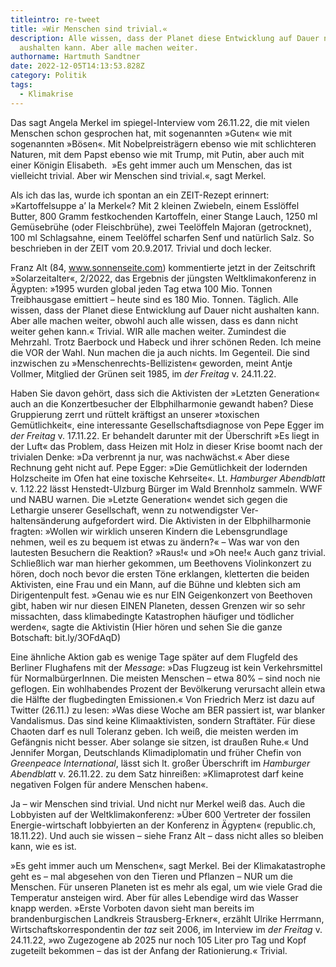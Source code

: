 ```yaml
---
titleintro: re-tweet
title: »Wir Menschen sind trivial.«
description: Alle wissen, dass der Planet diese Entwicklung auf Dauer nicht
  aushalten kann. Aber alle machen weiter.
authorname: Hartmuth Sandtner
date: 2022-12-05T14:13:53.828Z
category: Politik
tags:
  - Klimakrise
---
```

Das sagt Angela Merkel im spiegel-Interview vom 26.11.22, die mit vielen Menschen schon gesprochen hat, mit sogenannten »Guten« wie mit sogenannten »Bösen«. Mit Nobelpreisträgern ebenso wie mit schlichteren Naturen, mit dem Papst ebenso wie mit Trump, mit Putin, aber auch mit einer Königin Elisabeth.  »Es geht immer auch um Menschen, das ist vielleicht trivial. Aber wir Menschen sind trivial.«, sagt Merkel.

Als ich das las, wurde ich spontan an ein ZEIT-Rezept erinnert: »Kartoffelsuppe a’ la Merkel«? Mit 2 kleinen Zwiebeln, einem Esslöffel Butter, 800 Gramm festkochenden Kartoffeln, einer Stange Lauch, 1250 ml Gemüsebrühe (oder Fleischbrühe), zwei Teelöffeln Majoran (getrocknet), 100 ml Schlagsahne, einem Teelöffel scharfen Senf und natürlich Salz. So beschrieben in der ZEIT vom 20.9.2017. Trivial und doch lecker.

Franz Alt (84, www.sonnenseite.com) kommentierte jetzt in der Zeitschrift »Solarzeitalter«, 2/2022, das Ergebnis der jüngsten Weltklimakonferenz in Ägypten: »1995 wurden global jeden Tag etwa 100 Mio. Tonnen Treibhausgase emittiert – heute sind es 180 Mio. Tonnen. Täglich. Alle wissen, dass der Planet diese Entwicklung auf Dauer nicht aushalten kann. Aber alle machen weiter, obwohl auch alle wissen, dass es dann nicht weiter gehen kann.« Trivial. WIR alle machen weiter. Zumindest die Mehrzahl. Trotz Baerbock und Habeck und ihrer schönen Reden. Ich meine die VOR der Wahl. Nun machen die ja auch nichts. Im Gegenteil. Die sind inzwischen zu »Menschenrechts-Bellizisten« geworden, meint Antje Vollmer, Mitglied der Grünen seit 1985, im *der Freitag* v. 24.11.22. 

Haben Sie davon gehört, dass sich die Aktivisten der »Letzten Generation« auch an die Konzertbesucher der Elbphilharmonie gewandt haben? Diese Gruppierung zerrt und rüttelt kräftigst an unserer »toxischen Gemütlichkeit«, eine interessante Gesellschaftsdiagnose von Pepe Egger im *der Freitag* v. 17.11.22. Er behandelt darunter mit der Überschrift »Es liegt in der Luft« das Problem, dass Heizen mit Holz in dieser Krise boomt nach der trivialen Denke: »Da verbrennt ja nur, was nachwächst.« Aber diese Rechnung geht nicht auf. Pepe Egger: »Die Gemütlichkeit der lodernden Holzscheite im Ofen hat eine toxische Kehrseite«. Lt. *Hamburger Abendblatt* v. 1.12.22 lässt Henstedt-Ulzburg Bürger im Wald Brennholz sammeln. WWF und NABU warnen. Die »Letzte Generation« wendet sich gegen die Lethargie unserer Gesellschaft, wenn zu notwendigster Ver-\
haltensänderung aufgefordert wird. Die Aktivisten in der Elbphilharmonie fragten: »Wollen wir wirklich unseren Kindern die Lebensgrundlage nehmen, weil es zu bequem ist etwas zu ändern?« – Was war von den lautesten Besuchern die Reaktion? »Raus!« und »Oh nee!« Auch ganz trivial. Schließlich war man hierher gekommen, um Beethovens Violinkonzert zu hören, doch noch bevor die ersten Töne erklangen, kletterten die beiden Aktivisten, eine Frau und ein Mann, auf die Bühne und klebten sich am Dirigentenpult fest. »Genau wie es nur EIN Geigenkonzert von Beethoven gibt, haben wir nur diesen EINEN Planeten, dessen Grenzen wir so sehr missachten, dass klimabedingte Katastrophen häufiger und tödlicher werden«, sagte die Aktivistin (Hier hören und sehen Sie die ganze Botschaft: bit.ly/3OFdAqD) 

Eine ähnliche Aktion gab es wenige Tage später auf dem Flugfeld des Berliner Flughafens mit der *Message*: »Das Flugzeug ist kein Verkehrsmittel für NormalbürgerInnen. Die meisten Menschen – etwa 80% – sind noch nie geflogen. Ein wohlhabendes Prozent der Bevölkerung verursacht allein etwa die Hälfte der flugbedingten Emissionen.« Von Friedrich Merz ist dazu auf Twitter (26.11.) zu lesen: »Was diese Woche am BER passiert ist, war blanker Vandalismus. Das sind keine Klimaaktivisten, sondern Straftäter. Für diese Chaoten darf es null Toleranz geben. Ich weiß, die meisten werden im Gefängnis nicht besser. Aber solange sie sitzen, ist draußen Ruhe.« Und Jennifer Morgan, Deutschlands Klimadiplomatin und früher Chefin von *Greenpeace International*, lässt sich lt. großer Überschrift im *Hamburger Abendblatt* v. 26.11.22. zu dem Satz hinreißen: »Klimaprotest darf keine negativen Folgen für andere Menschen haben«. 

Ja – wir Menschen sind trivial. Und nicht nur Merkel weiß das. Auch die Lobbyisten auf der Weltklimakonferenz: »Über 600 Vertreter der fossilen Energie-wirtschaft lobbyierten an der Konferenz in Ägypten« (republic.ch, 18.11.22). Und auch sie wissen – siehe Franz Alt – dass nicht alles so bleiben kann, wie es ist.

»Es geht immer auch um Menschen«, sagt Merkel. Bei der Klimakatastrophe geht es – mal abgesehen von den Tieren und Pflanzen – NUR um die Menschen. Für unseren Planeten ist es mehr als egal, um wie viele Grad die Temperatur ansteigen wird. Aber für alles Lebendige wird das Wasser knapp werden. »Erste Vorboten davon sieht man bereits im brandenburgischen Landkreis Strausberg-Erkner«, erzählt Ulrike Herrmann, Wirtschaftskorrespondentin der *taz* seit 2006, im Interview im *der Freitag* v. 24.11.22, »wo Zugezogene ab 2025 nur noch 105 Liter pro Tag und Kopf zugeteilt bekommen – das ist der Anfang der Rationierung.« Trivial.